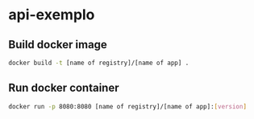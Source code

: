 # api-exemplo

## Build docker image
```bash
docker build -t [name of registry]/[name of app] .
```

## Run docker container
```bash
docker run -p 8080:8080 [name of registry]/[name of app]:[version]
```
